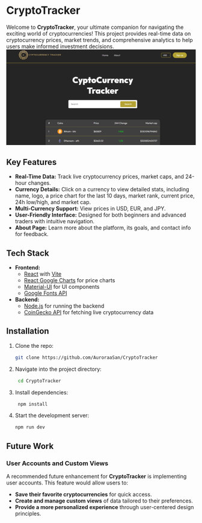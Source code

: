 # CryptoTracker

Welcome to **CryptoTracker**, your ultimate companion for navigating the exciting world of cryptocurrencies! This project provides real-time data on cryptocurrency prices, market trends, and comprehensive analytics to help users make informed investment decisions.
![Screenshot of CryptoTracker](./cryptoTracker/cryptoweb.png)



## Key Features
- **Real-Time Data:** Track live cryptocurrency prices, market caps, and 24-hour changes.
- **Currency Details:** Click on a currency to view detailed stats, including name, logo, a price chart for the last 10 days, market rank, current price, 24h low/high, and market cap.
- **Multi-Currency Support:** View prices in USD, EUR, and JPY.
- **User-Friendly Interface:** Designed for both beginners and advanced traders with intuitive navigation.
- **About Page:** Learn more about the platform, its goals, and contact info for feedback.

## Tech Stack
- **Frontend:**
  - [React](https://reactjs.org/) with [Vite](https://vitejs.dev/)
  - [React Google Charts](https://react-google-charts.com/) for price charts
  - [Material-UI](https://mui.com/) for UI components
  - [Google Fonts API](https://fonts.google.com/)
- **Backend:**
  - [Node.js](https://nodejs.org/) for running the backend
  - [CoinGecko API](https://www.coingecko.com/en/api) for fetching live cryptocurrency data

## Installation
1. Clone the repo:
   ```bash
   git clone https://github.com/AuroraaSan/CryptoTracker
2. Navigate into the project directory:
   ```bash
    cd CryptoTracker
3. Install dependencies:
   ```bash
    npm install
4. Start the development server:
     ```bash
    npm run dev

     
## Future Work

### User Accounts and Custom Views
A recommended future enhancement for **CryptoTracker** is implementing user accounts. This feature would allow users to:
- **Save their favorite cryptocurrencies** for quick access.
- **Create and manage custom views** of data tailored to their preferences.
- **Provide a more personalized experience** through user-centered design principles.
